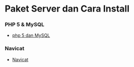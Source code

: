 # Paket Server dan Cara Install

### PHP 5 & MySQL
* [php 5 dan MySQL](https://github.com/rodesta2212/paket-server/tree/master/php5%26mysql)

### Navicat
* [Navicat](https://www.dropbox.com/sh/cfgbnmwge9no6z5/AAAcGMasp1FpXKFqOHiSW6cia?dl=0)
